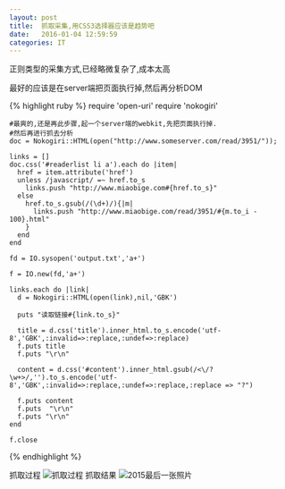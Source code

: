 ```yaml
---
layout: post
title:  抓取采集,用CSS3选择器应该是趋势吧
date:   2016-01-04 12:59:59
categories: IT
---
```


正则类型的采集方式,已经略微复杂了,成本太高

最好的应该是在server端把页面执行掉,然后再分析DOM

{% highlight ruby %}
    require 'open-uri'
    require 'nokogiri'
    
    #最爽的,还是再此步骤,起一个server端的webkit,先把页面执行掉.
    #然后再进行抓去分析
    doc = Nokogiri::HTML(open("http://www.someserver.com/read/3951/"));
    
    links = []
    doc.css('#readerlist li a').each do |item|
      href = item.attribute('href')
      unless /javascript/ =~ href.to_s
        links.push "http://www.miaobige.com#{href.to_s}"
      else
        href.to_s.gsub(/(\d+)/){|m|
          links.push "http://www.miaobige.com/read/3951/#{m.to_i - 100}.html"
        }
      end
    end
    
    fd = IO.sysopen('output.txt','a+')
    
    f = IO.new(fd,'a+')
    
    links.each do |link|
      d = Nokogiri::HTML(open(link),nil,'GBK')
    
      puts "读取链接#{link.to_s}"
    
      title = d.css('title').inner_html.to_s.encode('utf-8','GBK',:invalid=>:replace,:undef=>:replace)
      f.puts title
      f.puts "\r\n"
    
      content = d.css('#content').inner_html.gsub(/<\/?\w+>/,'').to_s.encode('utf-8','GBK',:invalid=>:replace,:undef=>:replace,:replace => "?")
    
      f.puts content
      f.puts  "\r\n"
      f.puts "\r\n"
    end
    
    f.close
{% endhighlight %}

抓取过程
![抓取过程](/public/photo/2016-01-04/finder-running.png)
抓取结果
![2015最后一张照片](/public/photo/2016-01-04/finder-result.png)




